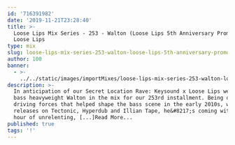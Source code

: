 ```yaml
---
id: '716391982'
date: '2019-11-21T23:28:40'
title: >-
  Loose Lips Mix Series - 253 - Walton (Loose Lips 5th Anniversary Promo Mix) -
  Loose Lips
type: mix
slug: loose-lips-mix-series-253-walton-loose-lips-5th-anniversary-promo-mix
author: 100
banner:
  - >-
    ../../static/images/importMixes/loose-lips-mix-series-253-walton-loose-lips-5th-anniversary-promo-mix/image3191.jpeg
description: >-
  In anticipation of our Secret Location Rave: Keysound x Loose Lips we have
  bass heavyweight Walton in the mix for our 253rd installment. Being one of the
  driving forces that helped shape the bass scene in the early 2010s, with
  releases on Tectonic, Hyperdub and Illian Tape, he&#8217;s coming with half an
  hour of unrelenting, [...]Read More...
published: true
tags: '!'
---
```

